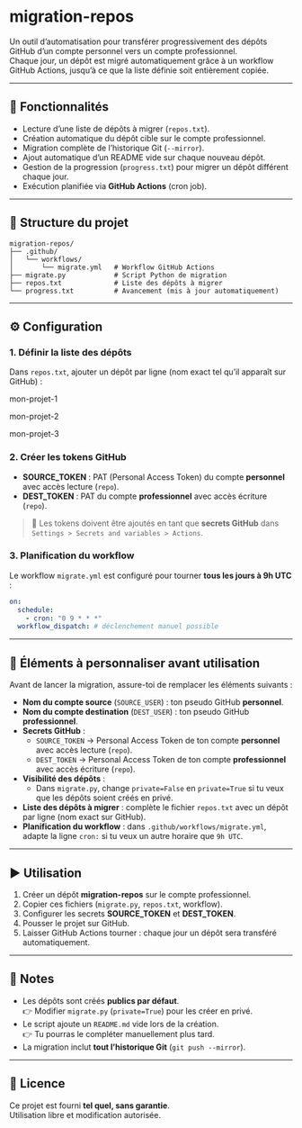 # migration-repos

Un outil d’automatisation pour transférer progressivement des dépôts GitHub d’un compte personnel vers un compte professionnel.  
Chaque jour, un dépôt est migré automatiquement grâce à un workflow GitHub Actions, jusqu’à ce que la liste définie soit entièrement copiée.

---

## 🚀 Fonctionnalités
- Lecture d’une liste de dépôts à migrer (`repos.txt`).
- Création automatique du dépôt cible sur le compte professionnel.
- Migration complète de l’historique Git (`--mirror`).
- Ajout automatique d’un README vide sur chaque nouveau dépôt.
- Gestion de la progression (`progress.txt`) pour migrer un dépôt différent chaque jour.
- Exécution planifiée via **GitHub Actions** (cron job).

---

## 📂 Structure du projet

```text
migration-repos/
├── .github/
│   └── workflows/
│       └── migrate.yml   # Workflow GitHub Actions
├── migrate.py            # Script Python de migration
├── repos.txt             # Liste des dépôts à migrer
└── progress.txt          # Avancement (mis à jour automatiquement)
```


---

## ⚙️ Configuration

### 1. Définir la liste des dépôts
Dans `repos.txt`, ajouter un dépôt par ligne (nom exact tel qu’il apparaît sur GitHub) :

mon-projet-1

mon-projet-2

mon-projet-3


### 2. Créer les tokens GitHub
- **SOURCE_TOKEN** : PAT (Personal Access Token) du compte **personnel** avec accès lecture (`repo`).
- **DEST_TOKEN** : PAT du compte **professionnel** avec accès écriture (`repo`).

> 📌 Les tokens doivent être ajoutés en tant que **secrets GitHub** dans  
> `Settings > Secrets and variables > Actions`.

### 3. Planification du workflow
Le workflow `migrate.yml` est configuré pour tourner **tous les jours à 9h UTC** :

```yaml
on:
  schedule:
    - cron: "0 9 * * *"
  workflow_dispatch: # déclenchement manuel possible
```

---
## 🔧 Éléments à personnaliser avant utilisation

Avant de lancer la migration, assure-toi de remplacer les éléments suivants :

- **Nom du compte source** (`SOURCE_USER`) : ton pseudo GitHub **personnel**.  
- **Nom du compte destination** (`DEST_USER`) : ton pseudo GitHub **professionnel**.  
- **Secrets GitHub** :  
  - `SOURCE_TOKEN` → Personal Access Token de ton compte **personnel** avec accès lecture (`repo`).  
  - `DEST_TOKEN` → Personal Access Token de ton compte **professionnel** avec accès écriture (`repo`).  
- **Visibilité des dépôts** :  
  - Dans `migrate.py`, change `private=False` en `private=True` si tu veux que les dépôts soient créés en privé.  
- **Liste des dépôts à migrer** : complète le fichier `repos.txt` avec un dépôt par ligne (nom exact sur GitHub).  
- **Planification du workflow** : dans `.github/workflows/migrate.yml`, adapte la ligne `cron:` si tu veux un autre horaire que `9h UTC`.

---


## ▶️ Utilisation

1. Créer un dépôt **migration-repos** sur le compte professionnel.  
2. Copier ces fichiers (`migrate.py`, `repos.txt`, workflow).  
3. Configurer les secrets **SOURCE_TOKEN** et **DEST_TOKEN**.  
4. Pousser le projet sur GitHub.  
5. Laisser GitHub Actions tourner : chaque jour un dépôt sera transféré automatiquement.  

---

## 📝 Notes

- Les dépôts sont créés **publics par défaut**.  
  👉 Modifier `migrate.py` (`private=True`) pour les créer en privé.  
- Le script ajoute un `README.md` vide lors de la création.  
  👉 Tu pourras le compléter manuellement plus tard.  
- La migration inclut **tout l’historique Git** (`git push --mirror`).  

---

## 📜 Licence

Ce projet est fourni **tel quel, sans garantie**.  
Utilisation libre et modification autorisée.

